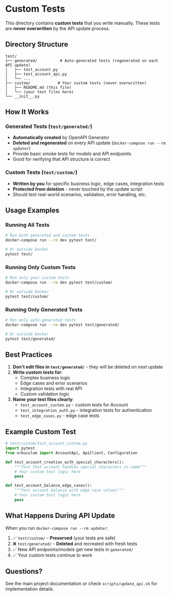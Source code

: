 # Custom Tests

This directory contains **custom tests** that you write manually. These tests are **never overwritten** by the API update process.

## Directory Structure

```
test/
├── generated/          # Auto-generated tests (regenerated on each API update)
│   ├── test_account.py
│   ├── test_account_api.py
│   └── ...
├── custom/            # Your custom tests (never overwritten)
│   ├── README.md (this file)
│   └── (your test files here)
└── __init__.py
```

## How It Works

### Generated Tests (`test/generated/`)
- **Automatically created** by OpenAPI Generator
- **Deleted and regenerated** on every API update (`docker-compose run --rm updater`)
- Provide basic smoke tests for models and API endpoints
- Good for verifying that API structure is correct

### Custom Tests (`test/custom/`)
- **Written by you** for specific business logic, edge cases, integration tests
- **Protected from deletion** - never touched by the update script
- Should test real-world scenarios, validation, error handling, etc.

## Usage Examples

### Running All Tests
```bash
# Run both generated and custom tests
docker-compose run --rm dev pytest test/

# Or outside Docker
pytest test/
```

### Running Only Custom Tests
```bash
# Run only your custom tests
docker-compose run --rm dev pytest test/custom/

# Or outside Docker
pytest test/custom/
```

### Running Only Generated Tests
```bash
# Run only auto-generated tests
docker-compose run --rm dev pytest test/generated/

# Or outside Docker
pytest test/generated/
```

## Best Practices

1. **Don't edit files in `test/generated/`** - they will be deleted on next update
2. **Write custom tests for**:
   - Complex business logic
   - Edge cases and error scenarios
   - Integration tests with real API
   - Custom validation logic
3. **Name your test files clearly**:
   - `test_account_custom.py` - custom tests for Account
   - `test_integration_auth.py` - integration tests for authentication
   - `test_edge_cases.py` - edge case tests

## Example Custom Test

```python
# test/custom/test_account_custom.py
import pytest
from orbuculum import AccountApi, ApiClient, Configuration

def test_account_creation_with_special_characters():
    """Test that account handles special characters in name"""
    # Your custom test logic here
    pass

def test_account_balance_edge_cases():
    """Test account balance with edge case values"""
    # Your custom test logic here
    pass
```

## What Happens During API Update

When you run `docker-compose run --rm updater`:

1. ✅ `test/custom/` - **Preserved** (your tests are safe)
2. ❌ `test/generated/` - **Deleted** and recreated with fresh tests
3. ✅ New API endpoints/models get new tests in `generated/`
4. ✅ Your custom tests continue to work

## Questions?

See the main project documentation or check `scripts/update_api.sh` for implementation details.
